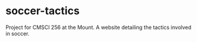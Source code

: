# soccer-tactics
Project for CMSCI 256 at the Mount. A website detailing the tactics involved in soccer.
